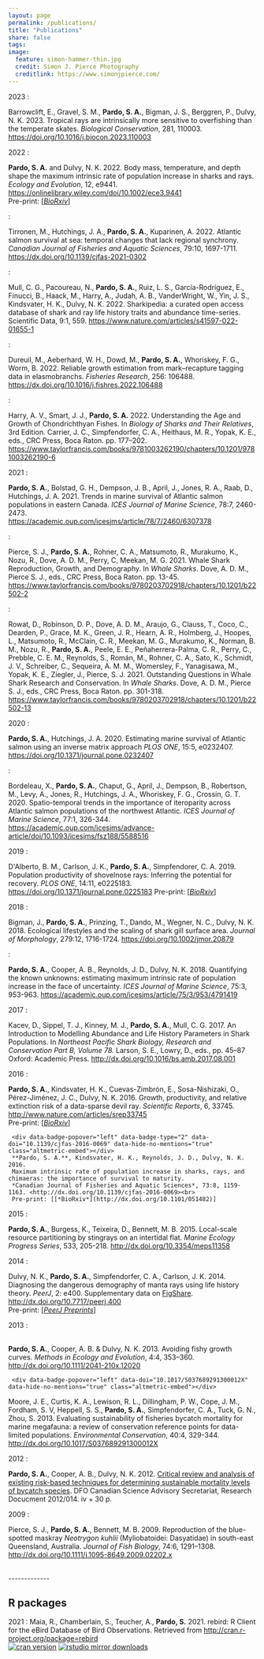 ```yaml
---
layout: page
permalink: /publications/
title: "Publications"
share: false
tags: 
image:
  feature: simon-hammer-thin.jpg
  credit: Simon J. Pierce Photography
  creditlink: https://www.simonjpierce.com/
---
```

<script type='text/javascript' src='https://d1bxh8uas1mnw7.cloudfront.net/assets/embed.js'></script>  
<!--
In review 
:    <div data-badge-popover="left" data-badge-type="2" data-doi="" data-hide-no-mentions="true" class="altmetric-embed"></div>
     Bigman, J. **Pardo, S. A.**, Prinzing, T., Dando, M., Wegner, N. C., Dulvy, N. K. 2018.
     Ecological lifestyles and the scaling of shark gill surface area. 
     *Journal of Morphology*. In review.  
     Pre-print available from *BioRxiv*: <http://dx.doi.org/>
     
     **Pardo, S. A.**, Bennett. M. B., Meyers, E., Schluessel, V. 2018.
     A Bayesian biphasic model to improve age and growth estimates of the Ocellated Eagle Ray, *Aetobatus ocellatus*, with limited data.
     *Marine and Freshwater Research*. In review.  
     Pre-print available from *BioRxiv*: <http://dx.doi.org/>
--->
<!-- BioRxiv altmetric <div data-badge-popover="top" data-badge-type="1" data-doi="10.1101/043885" data-hide-no-mentions="true" class="altmetric-embed"></div> -->

<!--
In press 
:    <div data-badge-popover="left" data-badge-type="2" data-doi="" data-hide-no-mentions="true" class="altmetric-embed"></div>
     **Pardo, S. A.**, Kindsvater, H. K., Cuevas-Zimbrón, E., Sosa-Nishizaki, O., Pérez-Jiménez, J. C., Dulvy, N. K. 2016.
     Devil in the details: growth, productivity, and extinction risk of a data-sparse devil ray.
     *Scientific Reports*. Accepted.  
     Pre-print available from *BioRxiv*: <http://dx.doi.org/10.1101/043885>
--->
<!-- BioRxiv altmetric <div data-badge-popover="top" data-badge-type="1" data-doi="10.1101/043885" data-hide-no-mentions="true" class="altmetric-embed"></div> -->


2023
:    <div id="block_container"><div id="am" data-badge-popover="left" data-badge-type="2" data-doi="10.1016/j.biocon.2023.110003" data-hide-no-mentions="true" class="altmetric-embed"></div><div id="oa"><i class="ai fa-fw ai-open-access fa-lg"></i></div></div>
     Barrowclift, E., Gravel, S. M., **Pardo, S. A.**, Bigman, J. S., Berggren, P., Dulvy, N. K. 2023. Tropical rays are intrinsically more sensitive to overfishing than the temperate skates. 
     *Biological Conservation*, 281, 110003. <https://doi.org/10.1016/j.biocon.2023.110003>



2022
:    <div id="block_container"><div id="am" data-badge-popover="left" data-badge-type="2" data-doi="10.1002/ece3.9441" data-hide-no-mentions="true" class="altmetric-embed"></div><div id="oa"><i class="ai fa-fw ai-open-access fa-lg"></i></div></div>
     **Pardo, S. A.** and Dulvy, N. K. 2022. Body mass, temperature, and depth shape the maximum intrinsic rate of population increase in sharks and rays. 
     *Ecology and Evolution*, 12, e9441. <https://onlinelibrary.wiley.com/doi/10.1002/ece3.9441><br>
     Pre-print: [[*BioRxiv*](https://doi.org/10.1101/2021.03.02.433372)]


:    <div id="block_container"><div id="am" data-badge-popover="left" data-badge-type="2" data-doi="10.1139/cjfas-2021-0302" data-hide-no-mentions="true" class="altmetric-embed"></div><div id="oa"><i class="ai fa-fw ai-open-access fa-lg"></i></div></div>
     Tirronen, M., Hutchings, J. A., **Pardo, S. A.**, Kuparinen, A. 2022. Atlantic salmon survival at sea: temporal changes that lack regional synchrony. 
     *Canadian Journal of Fisheries and Aquatic Sciences*, 79:10, 1697-1711. <https://dx.doi.org/10.1139/cjfas-2021-0302><br>


:    <div id="block_container"><div id="am" data-badge-popover="left" data-badge-type="2" data-doi="10.1038/s41597-022-01655-1" data-hide-no-mentions="true" class="altmetric-embed"></div><div id="oa"><i class="ai fa-fw ai-open-access fa-lg"></i></div></div>
     Mull, C. G., Pacoureau, N., **Pardo, S. A.**, Ruiz, L. S., García-Rodríguez, E., Finucci, B., Haack, M., Harry, A., Judah, A. B., VanderWright, W., Yin, J. S., Kindsvater, H. K., Dulvy, N. K. 2022. Sharkipedia: a curated open access database of shark and ray life history traits and abundance time-series. Scientific Data, 9:1, 559. <https://www.nature.com/articles/s41597-022-01655-1>


:    <div id="am" data-badge-popover="left" data-badge-type="2" data-doi="10.1016/j.fishres.2022.106488" data-hide-no-mentions="true" class="altmetric-embed"></div>
     Dureuil, M., Aeberhard, W. H., Dowd, M., **Pardo, S. A.**, Whoriskey, F. G., Worm, B. 2022. Reliable growth estimation from mark–recapture tagging data in elasmobranchs. *Fisheries Research*, 256: 106488. <https://dx.doi.org/10.1016/j.fishres.2022.106488>


:    <div id="am" data-badge-popover="left" data-badge-type="2" data-doi="10.1201/9781003262190-6" data-hide-no-mentions="true" class="altmetric-embed"></div>
     Harry, A. V., Smart, J. J., **Pardo, S. A.** 2022. Understanding the Age and Growth of Chondrichthyan Fishes. In *Biology of Sharks and Their Relatives*, 3rd Edition. Carrier, J. C., Simpfendorfer, C. A., Heithaus, M. R., Yopak, K. E., eds., CRC Press, Boca Raton. pp. 177–202. 
     <https://www.taylorfrancis.com/books/9781003262190/chapters/10.1201/9781003262190-6> 



2021
:    <div id="block_container"><div id="am" data-badge-popover="left" data-badge-type="2" data-doi="10.1093/icesjms/fsab118" data-hide-no-mentions="true" class="altmetric-embed"></div><div id="oa"><i class="ai fa-fw ai-open-access fa-lg"></i></div></div>
     **Pardo, S. A.**, Bolstad, G. H., Dempson, J. B., April, J., Jones, R. A., Raab, D., Hutchings, J. A. 2021. Trends in marine survival of Atlantic salmon populations in eastern Canada. 
     *ICES Journal of Marine Science*, 78:7, 2460-2473.  
     <https://academic.oup.com/icesjms/article/78/7/2460/6307378>

:    <div id="am" data-badge-popover="left" data-badge-type="2" data-doi="10.1201/b22502-2" data-hide-no-mentions="true" class="altmetric-embed"></div>
     Pierce, S. J., **Pardo, S. A.**, Rohner, C. A., Matsumoto, R., Murakumo, K., Nozu, R., Dove, A. D. M., Perry, C, Meekan, M. G. 2021. Whale Shark Reproduction, Growth, and Demography. In *Whale Sharks*. Dove, A. D. M., Pierce S. J., eds., CRC Press, Boca Raton. pp. 13-45. 
     <https://www.taylorfrancis.com/books/9780203702918/chapters/10.1201/b22502-2>

:    <div id="am" data-badge-popover="left" data-badge-type="2" data-doi="10.1201/b22502-13" data-hide-no-mentions="true" class="altmetric-embed"></div>
     Rowat, D., Robinson, D. P., Dove, A. D. M., Araujo, G., Clauss, T., Coco, C., Dearden, P., Grace, M. K., Green, J. R., Hearn, A. R., Holmberg, J., Hoopes, L., Matsumoto, R., McClain, C. R., Meekan, M. G., Murakumo, K., Norman, B. M., Nozu, R., **Pardo, S. A.**, Peele, E. E., Peñaherrera-Palma, C. R., Perry, C., Prebble, C. E. M., Reynolds, S., Román, M., Rohner, C. A., Sato, K., Schmidt, J. V., Schreiber, C., Sequeira, A. M. M., Womersley, F., Yanagisawa, M., Yopak, K. E., Ziegler, J., Pierce, S. J. 2021. Outstanding Questions in Whale Shark Research and Conservation. In *Whale Sharks*. Dove, A. D. M., Pierce S. J., eds., CRC Press, Boca Raton. pp. 301-318. 
     <https://www.taylorfrancis.com/books/9780203702918/chapters/10.1201/b22502-13>


2020
:    <div id="block_container"><div id="am" data-badge-popover="left" data-badge-type="2" data-doi="10.1371/journal.pone.0232407" data-hide-no-mentions="true" class="altmetric-embed"></div><div id="oa"><i class="ai fa-fw ai-open-access fa-lg"></i></div></div>
     **Pardo, S. A.**, Hutchings, J. A. 2020.
     Estimating marine survival of Atlantic salmon using an inverse matrix approach
     *PLOS ONE*, 15:5, e0232407. 
     <https://doi.org/10.1371/journal.pone.0232407>

:    <div data-badge-popover="left" data-badge-type="2" data-doi="10.1093/icesjms/fsz188" data-hide-no-mentions="true" class="altmetric-embed"></div>
     Bordeleau, X., **Pardo, S. A.**, Chaput, G., April, J., Dempson, B., Robertson, M., Levy, A., Jones, R., Hutchings, J. A., Whoriskey, F. G., Crossin, G. T. 2020. 
     Spatio-temporal trends in the importance of iteroparity across Atlantic salmon populations of the northwest Atlantic.
     *ICES Journal of Marine Science*, 77:1, 326-344. 
     <https://academic.oup.com/icesjms/advance-article/doi/10.1093/icesjms/fsz188/5588516>



2019
:    <div id="block_container"><div id="am" data-badge-popover="left" data-badge-type="2" data-doi="10.1371/journal.pone.0225183" data-hide-no-mentions="true" class="altmetric-embed"></div><div id="oa"><i class="ai fa-fw ai-open-access fa-lg"></i></div></div>
     D'Alberto, B. M., Carlson, J. K., **Pardo, S. A.**, Simpfendorer, C. A. 2019.
     Population productivity of shovelnose rays: Inferring the potential for recovery.
     *PLOS ONE*, 14:11, e0225183. 
     <https://doi.org/10.1371/journal.pone.0225183>
     Pre-print: [[*BioRxiv*](https://doi.org/10.1101/584557)]
<!-- BioRxiv altmetric <div data-badge-popover="top" data-badge-type="1" data-doi="10.1101/584557" data-hide-no-mentions="true" class="altmetric-embed"></div> -->


2018 
:    <div data-badge-popover="left" data-badge-type="2" data-doi="10.1002/jmor.20879" data-hide-no-mentions="true" class="altmetric-embed"></div>
     Bigman, J., **Pardo, S. A.**, Prinzing, T., Dando, M., Wegner, N. C., Dulvy, N. K. 2018.
     Ecological lifestyles and the scaling of shark gill surface area. 
     *Journal of Morphology*, 279:12, 1716-1724. 
     <https://doi.org/10.1002/jmor.20879>

:    <div data-badge-popover="left" data-badge-type="2" data-doi="10.1093/icesjms/fsx220" data-hide-no-mentions="true" class="altmetric-embed"></div>
     **Pardo, S. A.**, Cooper, A. B., Reynolds, J. D., Dulvy, N. K. 2018.
     Quantifying the known unknowns: estimating maximum intrinsic rate of 
     population increase in the face of uncertainty.
     *ICES Journal of Marine Science*, 75:3, 953-963.
     <https://academic.oup.com/icesjms/article/75/3/953/4791419>
 

2017 
:    <div data-badge-popover="left" data-badge-type="2" data-doi="10.1016/bs.amb.2017.08.001" data-hide-no-mentions="true" class="altmetric-embed"></div>
     Kacev, D., Sippel, T. J., Kinney, M. J., **Pardo, S. A.**, Mull, C. G. 2017. 
     An Introduction to Modelling Abundance and Life History Parameters in Shark Populations. In *Northeast Pacific Shark Biology, Research and Conservation Part B, Volume 78.* Larson, S. E., Lowry, D., eds., pp. 45–87 Oxford: Academic Press.
     <http://dx.doi.org/10.1016/bs.amb.2017.08.001>


2016 
:    <div id="block_container"><div id="am" data-badge-popover="left" data-badge-type="2" data-doi="10.1038/srep33745" data-hide-no-mentions="true" class="altmetric-embed"></div><div id="oa"><i class="ai fa-fw ai-open-access fa-lg"></i></div></div>
     **Pardo, S. A.**, Kindsvater, H. K., Cuevas-Zimbrón, E., Sosa-Nishizaki, O., Pérez-Jiménez, J. C., Dulvy, N. K. 2016.
     Growth, productivity, and relative extinction risk of a data-sparse devil ray.
     *Scientific Reports*, 6, 33745. <http://www.nature.com/articles/srep33745><br>
     Pre-print: [[*BioRxiv*](http://dx.doi.org/10.1101/043885)]

     <div data-badge-popover="left" data-badge-type="2" data-doi="10.1139/cjfas-2016-0069" data-hide-no-mentions="true" class="altmetric-embed"></div>
     **Pardo, S. A.**, Kindsvater, H. K., Reynolds, J. D., Dulvy, N. K. 2016.
     Maximum intrinsic rate of population increase in sharks, rays, and chimaeras: the importance of survival to maturity.
     *Canadian Journal of Fisheries and Aquatic Sciences*, 73:8, 1159-1163. <http://dx.doi.org/10.1139/cjfas-2016-0069><br>
     Pre-print: [[*BioRxiv*](http://dx.doi.org/10.1101/051482)]

2015
:    <div data-badge-popover="left" data-badge-type="2" data-doi="10.3354/meps11358" data-hide-no-mentions="true" class="altmetric-embed"></div>
     **Pardo, S. A.**, Burgess, K., Teixeira, D., Bennett, M. B. 2015. Local-scale resource partitioning by stingrays on an intertidal flat. *Marine Ecology Progress Series*, 533, 205-218. <http://dx.doi.org/10.3354/meps11358>

2014
:    <div id="block_container"><div id="am" data-badge-popover="left" data-badge-type="2" data-doi="10.7717/peerj.400" data-hide-no-mentions="true" class="altmetric-embed"></div><div id="oa"><i class="ai fa-fw ai-open-access fa-lg"></i></div></div>
     Dulvy, N. K., **Pardo, S. A.**, Simpfendorfer, C. A., Carlson, J. K. 2014. Diagnosing the dangerous demography of manta rays using life history theory. *PeerJ*, 2: e400. Supplementary data on [FigShare](http://dx.doi.org/10.6084/m9.figshare.1009215). <http://dx.doi.org/10.7717/peerj.400><br>
     Pre-print: [[*PeerJ Preprints*](https://peerj.com/preprints/162/)]

2013
:    <div id="block_container"><div id="am" data-badge-popover="left" data-badge-type="2" data-doi="10.1111/2041-210x.12020" data-hide-no-mentions="true" class="altmetric-embed"></div><div id="oa"><i class="ai fa-fw ai-open-access fa-lg"></i></div></div>    
     **Pardo, S. A.**, Cooper, A. B. & Dulvy, N. K. 2013. Avoiding fishy growth curves. *Methods in Ecology and Evolution*, 4:4, 353–360. <http://dx.doi.org/10.1111/2041-210x.12020>  

     <div data-badge-popover="left" data-doi="10.1017/S037689291300012X" data-hide-no-mentions="true" class="altmetric-embed"></div>
Moore, J. E., Curtis, K. A., Lewison, R. L., Dillingham, P. W., Cope, J. M., Fordham, S. V, Heppell, S. S., **Pardo, S. A.**, Simpfendorfer, C. A., Tuck, G. N., Zhou, S. 2013. Evaluating sustainability of fisheries bycatch mortality for marine megafauna: a review of conservation reference points for data-limited populations. *Environmental Conservation*, 40:4, 329-344. <http://dx.doi.org/10.1017/S037689291300012X>

2012
:      <div data-badge-popover="left" data-doi="" data-hide-no-mentions="true" class="altmetric-embed"></div>
**Pardo, S. A.**, Cooper, A. B., Dulvy, N. K. 2012. [Critical review and analysis of existing risk-based techniques for determining sustainable mortality levels of bycatch species](http://waves-vagues.dfo-mpo.gc.ca/Library/347146.pdf). DFO Canadian Science Advisory Secretariat, Research Docucment 2012/014. iv + 30 p.

2009
:      <div data-badge-popover="left" div data-badge-type="2" data-doi="10.1111/j.1095-8649.2009.02202.x" data-hide-no-mentions="true" class="altmetric-embed"></div>
Pierce, S. J., **Pardo, S. A.**, Bennett, M. B. 2009. Reproduction of the blue-spotted maskray *Neotrygon kuhlii* (Myliobatoidei: Dasyatidae) in south-east Queensland, Australia. *Journal of Fish Biology*, 74:6, 1291–1308. <http://dx.doi.org/10.1111/j.1095-8649.2009.02202.x>

<br>
-------------

## R packages

2021
:      Maia, R., Chamberlain, S., Teucher, A., **Pardo, S.** 2021. rebird: R Client for the eBird Database of Bird Observations. Retrieved from 
       <http://cran.r-project.org/package=rebird>
       <br>[![cran version](http://www.r-pkg.org/badges/version/rebird)](https://cran.r-project.org/package=rebird/)
       [![rstudio mirror downloads](http://cranlogs.r-pkg.org/badges/rebird)](https://github.com/metacran/cranlogs.app)
<!--- for space between packages use <br><br> --->



